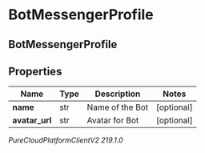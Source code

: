 # BotMessengerProfile

## BotMessengerProfile

## Properties

|Name | Type | Description | Notes|
|------------ | ------------- | ------------- | -------------|
| **name** | str | Name of the Bot | [optional] |
| **avatar_url** | str | Avatar for Bot | [optional] |



_PureCloudPlatformClientV2 219.1.0_
